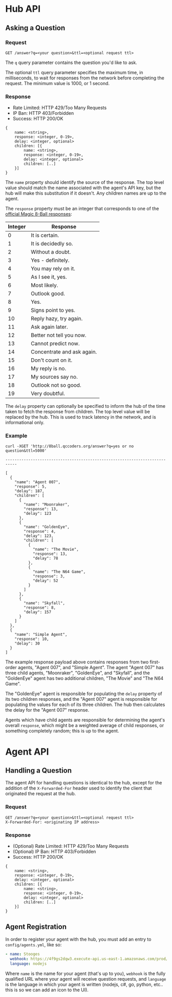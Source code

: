 # Hub API

## Asking a Question

### Request

```
GET /answer?q=<your question>&ttl=<optional request ttl>
```

The `q` query parameter contains the question you'd like to ask.

The optional `ttl` query parameter specifies the maximum time, in milliseconds, to wait for responses from the network before completing the request.  The minimum value is 1000, or 1 second.

### Response

* Rate Limited: HTTP 429/Too Many Requests
* IP Ban: HTTP 403/Forbidden
* Success: HTTP 200/OK

```
{
    name: <string>,
    response: <integer, 0-19>,
    delay: <integer, optional>
    children: [{
        name: <string>,
        response: <integer, 0-19>,
        delay: <integer, optional>
        children: [..]
    }]
}
```

The `name` property should identify the source of the response.  The top level value should match the name associated with the agent's API key, but the hub will make this substitution if it doesn't.  Any children names are up to the agent.

The `response` property must be an integer that corresponds to one of the [official Magic 8-Ball responses](https://en.wikipedia.org/wiki/Magic_8-Ball):

Integer | Response
--- | ---
0 | It is certain.
1 | It is decidedly so.
2 | Without a doubt.
3 | Yes - definitely.
4 | You may rely on it.
5 | As I see it, yes.
6 | Most likely.
7 | Outlook good.
8 | Yes.
9 | Signs point to yes.
10| Reply hazy, try again.
11| Ask again later.
12| Better not tell you now.
13| Cannot predict now.
14| Concentrate and ask again.
15| Don't count on it.
16| My reply is no.
17| My sources say no.
18| Outlook not so good.
19| Very doubtful.

The `delay` property can optionally be specified to inform the hub of the time taken to fetch the response from children.  The top level value will be replaced by the hub.  This is used to track latency in the network, and is informational only.

### Example

```
curl -XGET 'http://8ball.qccoders.org/answer?q=yes or no question&ttl=5000'

---------------------------------------------------------------------------

[
  {
    "name": "Agent 007",
    "response": 5,
    "delay": 187,
    "children": [
      {
        "name": "Moonraker",
        "response": 13,
        "delay": 123
      },
      {
        "name": "GoldenEye",
        "response": 4,
        "delay": 123,
        "children": [
          {
            "name": "The Movie",
            "response": 13,
            "delay": 78
          },
          {
            "name": "The N64 Game",
            "response": 3,
            "delay": 52
          }
        ]
      },
      {
        "name": "Skyfall",
        "response": 8,
        "delay": 157
      }
    ]
  },
  {
    "name": "Simple Agent",
    "response": 10,
    "delay": 30
  }
]
```

The example response payload above contains responses from two first-order agents, "Agent 007", and "Simple Agent".  The agent "Agent 007" has three child agents, "Moonraker", "GoldenEye", and "Skyfall", and the "GoldenEye" agent has two additional children, "The Movie" and "The N64 Game".

The "GoldenEye" agent is responsible for populating the `delay` property of its two children responses, and the "Agent 007" agent is responsible for populating the values for each of its three children.  The hub then calculates the delay for the "Agent 007" response.

Agents which have child agents are responsible for determining the agent's overall `response`, which might be a weighted average of child responses, or something completely random; this is up to the agent.

# Agent API

## Handling a Question

The agent API for handling questions is identical to the hub, except for the addition of the `X-Forwarded-For` header used to identify the client that originated the request at the hub.

### Request

```
GET /answer?q=<your question>&ttl=<optional request ttl>
X-Forwarded-For: <originating IP address>
```

### Response

* (Optional) Rate Limited: HTTP 429/Too Many Requests
* (Optional) IP Ban: HTTP 403/Forbidden
* Success: HTTP 200/OK

```
{
    name: <string>,
    response: <integer, 0-19>,
    delay: <integer, optional>
    children: [{
        name: <string>,
        response: <integer, 0-19>,
        delay: <integer, optional>
        children: [..]
    }]
}
```

## Agent Registration

In order to register your agent with the hub, you must add an entry to `config/agents.yml`, like so:

```yaml
- name: Stooges
  webhook: https://4f9gs2dqw3.execute-api.us-east-1.amazonaws.com/prod/
  language: nodejs
```

Where `name` is the name for your agent (that's up to you), `webhook` is the fully qualified URL where your agent will receive question requests, and `language` is the language in which your agent is written (nodejs, c#, go, python, etc.. this is so we can add an icon to the UI).